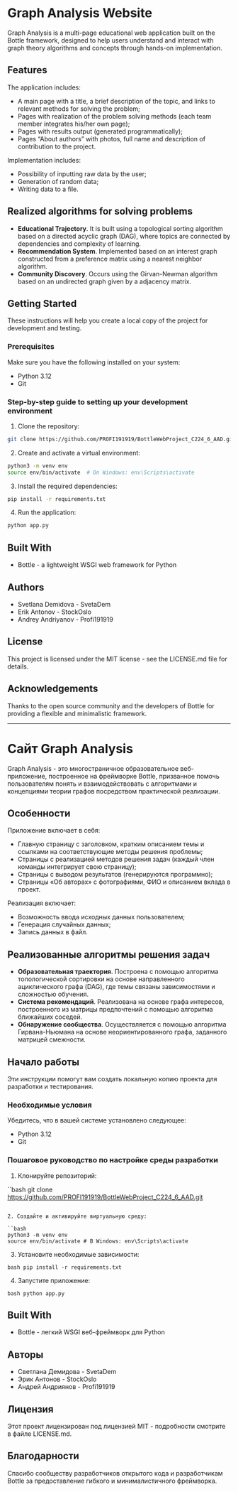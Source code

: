 # Graph Analysis Website

Graph Analysis is a multi-page educational web application built on the Bottle framework, designed to help users understand and interact with graph theory algorithms and concepts through hands-on implementation.

## Features

The application includes:
- A main page with a title, a brief description of the topic, and links to relevant methods for solving the problem;
- Pages with realization of the problem solving methods (each team member integrates his/her own page);
- Pages with results output (generated programmatically);
- Pages “About authors” with photos, full name and description of contribution to the project.

Implementation includes:
- Possibility of inputting raw data by the user;
- Generation of random data;
- Writing data to a file.

## Realized algorithms for solving problems

- **Educational Trajectory**. It is built using a topological sorting algorithm based on a directed acyclic graph (DAG), where topics are connected by dependencies and complexity of learning.
- **Recommendation System**. Implemented based on an interest graph constructed from a preference matrix using a nearest neighbor algorithm.
- **Community Discovery**. Occurs using the Girvan-Newman algorithm based on an undirected graph given by a adjacency matrix.

## Getting Started

These instructions will help you create a local copy of the project for development and testing.

### Prerequisites

Make sure you have the following installed on your system:

* Python 3.12
* Git

### Step-by-step guide to setting up your development environment

1. Clone the repository:

```bash
git clone https://github.com/PROFI191919/BottleWebProject_C224_6_AAD.git
```

2. Create and activate a virtual environment:

```bash
python3 -m venv env
source env/bin/activate  # On Windows: env\Scripts\activate
```

3. Install the required dependencies:

```bash
pip install -r requirements.txt
```

4. Run the application:

```bash
python app.py
```

## Built With

* Bottle - a lightweight WSGI web framework for Python

## Authors

* Svetlana Demidova - SvetaDem
* Erik Antonov - StockOslo
* Andrey Andriyanov - Profi191919

## License

This project is licensed under the MIT license - see the LICENSE.md file for details.

## Acknowledgements

Thanks to the open source community and the developers of Bottle for providing a flexible and minimalistic framework.

------------------------------------------------------------------------------------------------

# Сайт Graph Analysis

Graph Analysis - это многостраничное образовательное веб-приложение, построенное на фреймворке Bottle, призванное помочь пользователям понять и взаимодействовать с алгоритмами и концепциями теории графов посредством практической реализации.

## Особенности

Приложение включает в себя:
- Главную страницу с заголовком, кратким описанием темы и ссылками на соответствующие методы решения проблемы;
- Страницы с реализацией методов решения задач (каждый член команды интегрирует свою страницу);
- Страницы с выводом результатов (генерируются программно);
- Страницы «Об авторах» с фотографиями, ФИО и описанием вклада в проект.

Реализация включает:
- Возможность ввода исходных данных пользователем;
- Генерация случайных данных;
- Запись данных в файл.

## Реализованные алгоритмы решения задач

- **Образовательная траектория**. Построена с помощью алгоритма топологической сортировки на основе направленного ациклического графа (DAG), где темы связаны зависимостями и сложностью обучения.
- **Система рекомендаций**. Реализована на основе графа интересов, построенного из матрицы предпочтений с помощью алгоритма ближайших соседей.
- **Обнаружение сообщества**. Осуществляется с помощью алгоритма Гирвана-Ньюмана на основе неориентированного графа, заданного матрицей смежности.

## Начало работы

Эти инструкции помогут вам создать локальную копию проекта для разработки и тестирования.

### Необходимые условия

Убедитесь, что в вашей системе установлено следующее:

* Python 3.12
* Git

### Пошаговое руководство по настройке среды разработки

1. Клонируйте репозиторий:

``bash
git clone https://github.com/PROFI191919/BottleWebProject_C224_6_AAD.git
```

2. Создайте и активируйте виртуальную среду:

``bash
python3 -m venv env
source env/bin/activate # В Windows: env\Scripts\activate
```

3. Установите необходимые зависимости:

``bash
pip install -r requirements.txt
``

4. Запустите приложение:

``bash
python app.py
``

## Built With

* Bottle - легкий WSGI веб-фреймворк для Python

## Авторы

* Светлана Демидова - SvetaDem
* Эрик Антонов - StockOslo
* Андрей Андриянов - Profi191919

## Лицензия

Этот проект лицензирован под лицензией MIT - подробности смотрите в файле LICENSE.md.

## Благодарности

Спасибо сообществу разработчиков открытого кода и разработчикам Bottle за предоставление гибкого и минималистичного фреймворка.
